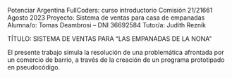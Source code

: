 Potenciar Argentina
FullCoders: curso introductorio
Comisión 21/21661
Agosto 2023
Proyecto: Sistema de ventas para casa de empanadas
Alumna/o: Tomas Deambrosi – DNI 36692584
Tutor/a: Judith Reznik

TÍTULO: SISTEMA DE VENTAS PARA “LAS EMPANADAS DE LA NONA”

El presente trabajo simula la resolución de una problemática afrontada por un comercio de barrio, a través de la creación de un programa prototipado en pseudocódigo.
